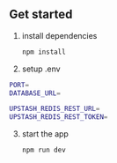 ## Get started

1. install dependencies

   ```bash
   npm install
   ```
2. setup .env

```bash
PORT=
DATABASE_URL=

UPSTASH_REDIS_REST_URL=
UPSTASH_REDIS_REST_TOKEN=
```

3. start the app

   ```bash
   npm run dev
   ```
